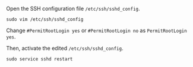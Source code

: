 
Open the SSH configuration file `/etc/ssh/sshd_config`.

```
sudo vim /etc/ssh/sshd_config
```

Change `#PermitRootLogin yes` or `#PermitRootLogin no` as `PermitRootLogin yes`.

Then, activate the edited `/etc/ssh/sshd_config`.
```
sudo service sshd restart
```
